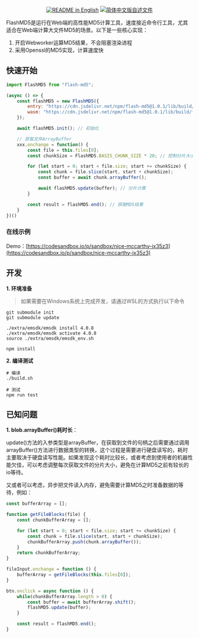 <p align="center">
  <a href="./README.md"><img alt="README in English" src="https://img.shields.io/badge/English-d9d9d9"></a>
  <a href="./README_CN.md"><img alt="简体中文版自述文件" src="https://img.shields.io/badge/简体中文-d9d9d9"></a>
</p>

FlashMD5是运行在Web端的高性能MD5计算工具，速度接近命令行工具，尤其适合在Web端计算大文件MD5的场景。以下是一些核心实现：

1. 开启Webworker运算MD5结果，不会阻塞渲染进程
2. 采用Openssl的MD5实现，计算速度快

## 快速开始

```js
import FlashMD5 from "flash-md5";

(async () => {
    const flashMD5 = new FlashMD5({
        entry: "https://cdn.jsdelivr.net/npm/flash-md5@1.0.1/lib/build/flash-md5.js",
        wasm: "https://cdn.jsdelivr.net/npm/flash-md5@1.0.1/lib/build/flash-md5.wasm"
    });

    await flashMD5.init(); // 初始化

    // 获取文件ArrayBuffer
    xxx.onchange = function() {
        const file = this.files[0];
        const chunkSize = FlashMD5.BASIS_CHUNK_SIZE * 20; // 控制分片大小，BASIS_CHUNK_SIZE = 5MB

        for (let start = 0; start < file.size; start += chunkSize) {
            const chunk = file.slice(start, start + chunkSize);
            const buffer = await chunk.arrayBuffer();

            await flashMD5.update(buffer); // 分片计算
        }

        const result = flashMD5.end(); // 获取MD5结果
    }
})()

```

### 在线示例

Demo：[https://codesandbox.io/p/sandbox/nice-mccarthy-jx35z3](https://codesandbox.io/p/sandbox/nice-mccarthy-jx35z3)


## 开发

**1. 环境准备**

> 如果需要在Windows系统上完成开发，请通过WSL的方式执行以下命令

```shell
git submodule init
git submodule update

./extra/emsdk/emsdk install 4.0.8
./extra/emsdk/emsdk activate 4.0.8
source ./extra/emsdk/emsdk_env.sh

npm install

```

**2. 编译测试**

```shell
# 编译
./build.sh

# 测试
npm run test

```

## 已知问题

**1. blob.arrayBuffer()耗时长**：

update()方法的入参类型是arrayBuffer，在获取到文件的句柄之后需要通过调用arrayBuffer()方法进行数据类型的转换，这个过程是需要进行硬盘读写的，耗时主要取决于硬盘读写性能。如果发现这个耗时比较长，或者考虑到使用者的机器性能欠佳，可以考虑调整每次获取文件的分片大小，避免在计算MD5之前有较长的io等待。

又或者可以考虑，异步把文件读入内存，避免需要计算MD5之时准备数据的等待，例如：

```js
const bufferArray = [];

function getFileBlocks(file) {
    const chunkBufferArray = [];

    for (let start = 0; start < file.size; start += chunkSize) {
        const chunk = file.slice(start, start + chunkSize);
        chunkBufferArray.push(chunk.arrayBuffer());
    }
    return chunkBufferArray;
}

fileInput.onchange = function () {
    bufferArray = getFileBlocks(this.files[0]);
}

btn.onclick = async function () {
    while(chunkBufferArray.length > 0) {
        const buffer = await bufferArray.shift();
        flashMD5.update(buffer);
    }

    const result = flashMD5.end();
}

```

